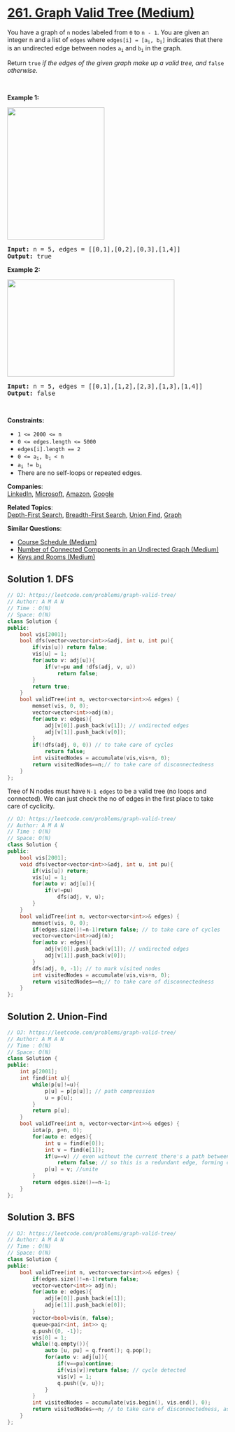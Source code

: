 # [261. Graph Valid Tree (Medium)](https://leetcode.com/problems/graph-valid-tree/)

<p>You have a graph of <code>n</code> nodes labeled from <code>0</code> to <code>n - 1</code>. You are given an integer n and a list of <code>edges</code> where <code>edges[i] = [a<sub>i</sub>, b<sub>i</sub>]</code> indicates that there is an undirected edge between nodes <code>a<sub>i</sub></code> and <code>b<sub>i</sub></code> in the graph.</p>

<p>Return <code>true</code> <em>if the edges of the given graph make up a valid tree, and</em> <code>false</code> <em>otherwise</em>.</p>

<p>&nbsp;</p>
<p><strong>Example 1:</strong></p>
<img alt="" src="https://assets.leetcode.com/uploads/2021/03/12/tree1-graph.jpg" style="width: 222px; height: 302px;">
<pre><strong>Input:</strong> n = 5, edges = [[0,1],[0,2],[0,3],[1,4]]
<strong>Output:</strong> true
</pre>

<p><strong>Example 2:</strong></p>
<img alt="" src="https://assets.leetcode.com/uploads/2021/03/12/tree2-graph.jpg" style="width: 382px; height: 222px;">
<pre><strong>Input:</strong> n = 5, edges = [[0,1],[1,2],[2,3],[1,3],[1,4]]
<strong>Output:</strong> false
</pre>

<p>&nbsp;</p>
<p><strong>Constraints:</strong></p>

<ul>
	<li><code>1 &lt;= 2000 &lt;= n</code></li>
	<li><code>0 &lt;= edges.length &lt;= 5000</code></li>
	<li><code>edges[i].length == 2</code></li>
	<li><code>0 &lt;= a<sub>i</sub>, b<sub>i</sub> &lt; n</code></li>
	<li><code>a<sub>i</sub> != b<sub>i</sub></code></li>
	<li>There are no self-loops or repeated edges.</li>
</ul>


**Companies**:  
[LinkedIn](https://leetcode.com/company/linkedin), [Microsoft](https://leetcode.com/company/microsoft), [Amazon](https://leetcode.com/company/amazon), [Google](https://leetcode.com/company/google)

**Related Topics**:  
[Depth-First Search](https://leetcode.com/tag/depth-first-search/), [Breadth-First Search](https://leetcode.com/tag/breadth-first-search/), [Union Find](https://leetcode.com/tag/union-find/), [Graph](https://leetcode.com/tag/graph/)

**Similar Questions**:
* [Course Schedule (Medium)](https://leetcode.com/problems/course-schedule/)
* [Number of Connected Components in an Undirected Graph (Medium)](https://leetcode.com/problems/number-of-connected-components-in-an-undirected-graph/)
* [Keys and Rooms (Medium)](https://leetcode.com/problems/keys-and-rooms/)

## Solution 1. DFS
 
```cpp
// OJ: https://leetcode.com/problems/graph-valid-tree/
// Author: A M A N
// Time : O(N)
// Space: O(N)
class Solution {
public:
    bool vis[2001];
    bool dfs(vector<vector<int>>&adj, int u, int pu){
        if(vis[u]) return false;
        vis[u] = 1;
        for(auto v: adj[u]){
            if(v!=pu and !dfs(adj, v, u))
                return false;
        }
        return true;
    }
    bool validTree(int n, vector<vector<int>>& edges) {
        memset(vis, 0, 0);
        vector<vector<int>>adj(n);
        for(auto v: edges){
            adj[v[0]].push_back(v[1]); // undirected edges
            adj[v[1]].push_back(v[0]);
        }
        if(!dfs(adj, 0, 0)) // to take care of cycles
            return false;
        int visitedNodes = accumulate(vis,vis+n, 0);
        return visitedNodes==n;// to take care of disconnectedness
    }
};
```

Tree of N nodes must have `N-1 edges` to be a valid tree (no loops and connected).
We can just check the no of edges in the first place to take care of cyclicity.

```cpp
// OJ: https://leetcode.com/problems/graph-valid-tree/
// Author: A M A N
// Time : O(N)
// Space: O(N)
class Solution {
public:
    bool vis[2001];
    void dfs(vector<vector<int>>&adj, int u, int pu){
        if(vis[u]) return;
        vis[u] = 1;
        for(auto v: adj[u]){
            if(v!=pu)
                dfs(adj, v, u);
        }
    }
    bool validTree(int n, vector<vector<int>>& edges) {
        memset(vis, 0, 0);
        if(edges.size()!=n-1)return false; // to take care of cycles
        vector<vector<int>>adj(n);
        for(auto v: edges){
            adj[v[0]].push_back(v[1]); // undirected edges
            adj[v[1]].push_back(v[0]);
        }
        dfs(adj, 0, -1); // to mark visited nodes
        int visitedNodes = accumulate(vis,vis+n, 0);
        return visitedNodes==n;// to take care of disconnectedness
    }
};
```

## Solution 2. Union-Find

```cpp
// OJ: https://leetcode.com/problems/graph-valid-tree/
// Author: A M A N
// Time : O(N)
// Space: O(N)
class Solution {
public:
    int p[2001];
    int find(int u){
        while(p[u]!=u){
            p[u] = p[p[u]]; // path compression
            u = p[u];
        }
        return p[u];
    }
    bool validTree(int n, vector<vector<int>>& edges) {
        iota(p, p+n, 0);
        for(auto e: edges){
            int u = find(e[0]);
            int v = find(e[1]);
            if(u==v) // even without the current there's a path between these two nodes
                return false; // so this is a redundant edge, forming cycle
            p[u] = v; //unite
        }
        return edges.size()==n-1; 
    }
};
```

## Solution 3. BFS

```cpp
// OJ: https://leetcode.com/problems/graph-valid-tree/
// Author: A M A N
// Time : O(N)
// Space: O(N)
class Solution {
public:
    bool validTree(int n, vector<vector<int>>& edges) {
        if(edges.size()!=n-1)return false; 
        vector<vector<int>> adj(n);
        for(auto e: edges){
            adj[e[0]].push_back(e[1]);
            adj[e[1]].push_back(e[0]);
        }
        vector<bool>vis(n, false);
        queue<pair<int, int>> q;
        q.push({0, -1});
        vis[0] = 1;
        while(!q.empty()){
            auto [u, pu] = q.front(); q.pop();
            for(auto v: adj[u]){
                if(v==pu)continue;
                if(vis[v])return false; // cycle detected
                vis[v] = 1; 
                q.push({v, u});
            }
        }
        int visitedNodes = accumulate(vis.begin(), vis.end(), 0); 
        return visitedNodes==n; // to take care of disconnectedness, as we're visitig only the set which can be reached from 0
    }
};
```